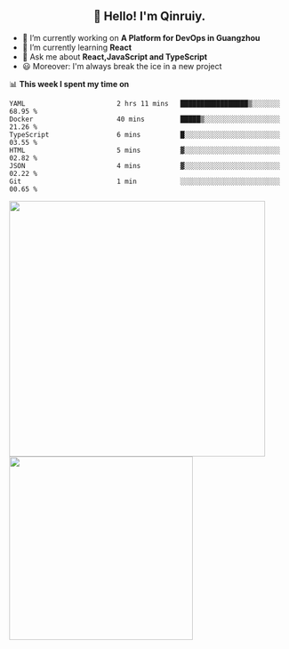 <h2 align="center">👋 Hello! I'm Qinruiy.</h2>


- 🔭 I’m currently working on **A Platform for DevOps in Guangzhou**
- 🌱 I’m currently learning **React**
- 💬 Ask me about **React,JavaScript and TypeScript**
- 😃 Moreover: I'm always break the ice in a new project

📊 **This week I spent my time on**

<!--START_SECTION:waka-->

```text
YAML                       2 hrs 11 mins   █████████████████▒░░░░░░░   68.95 %
Docker                     40 mins         █████▒░░░░░░░░░░░░░░░░░░░   21.26 %
TypeScript                 6 mins          █░░░░░░░░░░░░░░░░░░░░░░░░   03.55 %
HTML                       5 mins          ▓░░░░░░░░░░░░░░░░░░░░░░░░   02.82 %
JSON                       4 mins          ▓░░░░░░░░░░░░░░░░░░░░░░░░   02.22 %
Git                        1 min           ░░░░░░░░░░░░░░░░░░░░░░░░░   00.65 %
```

<!--END_SECTION:waka-->

<p>
<img align="left" width="460" src="https://github-readme-stats.vercel.app/api?username=Qinruiy&custom_title=Qrinruiy's Github Stats&theme=graywhite&hide_border=true"/> <img align="left" width="330" src="https://github-readme-stats.vercel.app/api/top-langs/?username=Qinruiy&layout=compact&theme=graywhite&hide_border=true"/>
</p>
